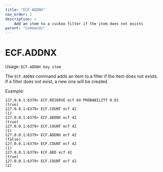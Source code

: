 ```yaml
---
title: "ECF.ADDNX"
nav_order: 2
description: >
    Add an item to a cuckoo filter if the item does not exists
parent: "Commands"
---
```


# ECF.ADDNX

Usage: `ECF.ADDNX key item`

The `ECF.ADDNX` command adds an item to a filter if the item does not exists. If a filter does not exist, a new one will be created.

Example:
```
127.0.0.1:6379> ECF.RESERVE ecf 64 PROBABILITY 0.01
(true)
127.0.0.1:6379> ECF.COUNT ecf 42
(1)
127.0.0.1:6379> ECF.ADDNX ecf 42
(true)
127.0.0.1:6379> ECF.COUNT ecf 42
(1)
127.0.0.1:6379> ECF.ADDNX ecf 42
(false)
127.0.0.1:6379> ECF.COUNT ecf 42
(1)
127.0.0.1:6379> ECF.ADD ecf 42
(true)
127.0.0.1:6379> ECF.COUNT ecf 42
(2)
```